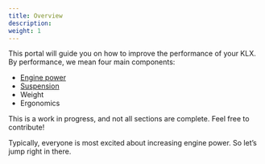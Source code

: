 ```yaml
---
title: Overview
description:
weight: 1
---
```


This portal will guide you on how to improve the performance of your KLX. By performance, we mean four main components:
- [Engine power](./engine)
- [Suspension](./suspension)
- Weight
- Ergonomics

This is a work in progress, and not all sections are complete. Feel free to contribute!

Typically, everyone is most excited about increasing engine power. So let’s jump right in there.


